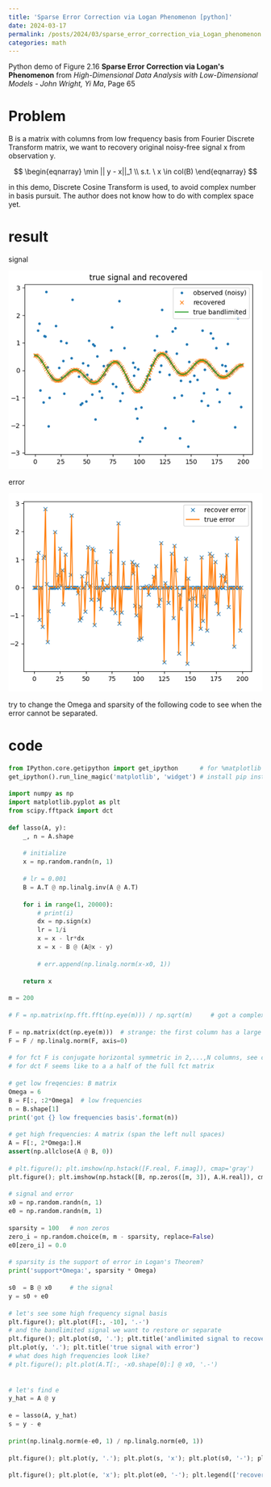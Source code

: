 ```yaml
---
title: 'Sparse Error Correction via Logan Phenomenon [python]'
date: 2024-03-17
permalink: /posts/2024/03/sparse_error_correction_via_Logan_phenomenon
categories: math
---
```


Python demo of Figure 2.16 **Sparse Error Correction via Logan's Phenomenon** from *High-Dimensional Data Analysis with Low-Dimensional Models - John Wright, Yi Ma*, Page 65

# Problem

B is a matrix with columns from low frequency basis from Fourier Discrete Transform matrix, we want to recovery original noisy-free signal x from observation y.

$$
\begin{eqnarray}
\min || y - x||_1 \\
s.t. \  x \in col(B)
\end{eqnarray}
$$

in this demo, Discrete Cosine Transform is used, to avoid complex number in basis pursuit. The author does not know how to do with complex space yet.


# result

signal

![signal recovery](/images/blogs/2024/03/sparse_error_correction_via_Logan_phenomenon/signal_recover.png)

error

![sparse error recover](/images/blogs/2024/03/sparse_error_correction_via_Logan_phenomenon/error.png)

try to change the Omega and sparsity of the following code to see when the error cannot be separated.

# code

```python
from IPython.core.getipython import get_ipython      # for %matplotlib
get_ipython().run_line_magic('matplotlib', 'widget') # install pip install ipympl 

import numpy as np
import matplotlib.pyplot as plt
from scipy.fftpack import dct

def lasso(A, y):
    _, n = A.shape

    # initialize
    x = np.random.randn(n, 1)

    # lr = 0.001
    B = A.T @ np.linalg.inv(A @ A.T)

    for i in range(1, 20000):
        # print(i)
        dx = np.sign(x)
        lr = 1/i
        x = x - lr*dx
        x = x - B @ (A@x - y)

        # err.append(np.linalg.norm(x-x0, 1))

    return x

m = 200

# F = np.matrix(np.fft.fft(np.eye(m))) / np.sqrt(m)     # got a complex basis, and I do not know how to solve it by subgradient projection

F = np.matrix(dct(np.eye(m)))  # strange: the first column has a large norm
F = F / np.linalg.norm(F, axis=0)

# for fct F is conjugate horizontal symmetric in 2,...,N columns, see comment at the end of this scripts
# for dct F seems like to a a half of the full fct matrix

# get low freqencies: B matrix
Omega = 6
B = F[:, :2*Omega]  # low frequencies
n = B.shape[1]
print('got {} low frequencies basis'.format(n))

# get high frequencies: A matrix (span the left null spaces)
A = F[:, 2*Omega:].H
assert(np.allclose(A @ B, 0))

# plt.figure(); plt.imshow(np.hstack([F.real, F.imag]), cmap='gray')
plt.figure(); plt.imshow(np.hstack([B, np.zeros([m, 3]), A.H.real]), cmap='gray')

# signal and error
x0 = np.random.randn(n, 1)
e0 = np.random.randn(m, 1)

sparsity = 100   # non zeros
zero_i = np.random.choice(m, m - sparsity, replace=False)
e0[zero_i] = 0.0

# sparsity is the support of error in Logan's Theorem?
print('support*Omega:', sparsity * Omega)

s0  = B @ x0     # the signal
y = s0 + e0

# let's see some high frequency signal basis
plt.figure(); plt.plot(F[:, -10], '.-')
# and the bandlimited signal we want to restore or separate
plt.figure(); plt.plot(s0, '.'); plt.title('andlimited signal to recover')
plt.plot(y, '.'); plt.title('true signal with error')
# what does high frequencies look like?
# plt.figure(); plt.plot(A.T[:, -x0.shape[0]:] @ x0, '.-')


# let's find e
y_hat = A @ y

e = lasso(A, y_hat)
s = y - e

print(np.linalg.norm(e-e0, 1) / np.linalg.norm(e0, 1))

plt.figure(); plt.plot(y, '.'); plt.plot(s, 'x'); plt.plot(s0, '-'); plt.title('true signal and recovered'); plt.legend(['observed (noisy)', 'recovered', 'true bandlimited'])

plt.figure(); plt.plot(e, 'x'); plt.plot(e0, '-'); plt.legend(['recovered error',  'true error'])

```

